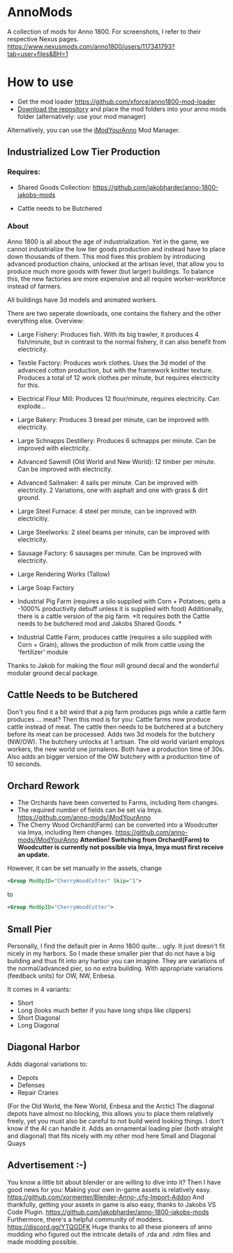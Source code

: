 # AnnoMods

A collection of mods for Anno 1800.
For screenshots, I refer to their respective Nexus pages. https://www.nexusmods.com/anno1800/users/117341793?tab=user+files&BH=1

# How to use

- Get the mod loader https://github.com/xforce/anno1800-mod-loader 
- [Download the repository](https://github.com/xormenter/AnnoMods/releases) and place the mod folders into your anno mods folder (alternatively: use your mod manager)

Alternatively, you can use the [iModYourAnno](https://github.com/anno-mods/iModYourAnno) Mod Manager.

## Industrialized Low Tier Production

### Requires:

- Shared Goods Collection: https://github.com/jakobharder/anno-1800-jakobs-mods

- Cattle needs to be Butchered

### About

Anno 1800 is all about the age of industrialization. Yet in the game, we cannot industrialize the low tier goods production and instead have to place down thousands of them.
This mod fixes this problem by introducing advanced production chains, unlocked at the artisan level, that allow you to produce much more goods with fewer (but larger) buildings. To balance this, the new factories are more expensive and all require worker-workforce instead of farmers.

All buildings have 3d models and animated workers.

There are two seperate downloads, one contains the fishery and the other everything else.
Overview:

- Large Fishery: Produces fish. With its big trawler, it produces 4 fish/minute, but in contrast to the normal fishery, it can also benefit from electricity.
- Textile Factory: Produces work clothes. Uses the 3d model of the advanced cotton production, but with the framework knitter texture. Produces a total of 12 work clothes per minute, but requires electricity for this.
- Electrical Flour Mill: Produces 12 flour/minute, requires electricity. Can explode...
- Large Bakery: Produces 3 bread per minute, can be improved with electricity.
- Large Schnapps Destillery: Produces 6 schnapps per minute. Can be improved with electricity.
- Advanced Sawmill (Old World and New World): 12 timber per minute. Can be improved with electricity.
- Advanced Sailmaker: 4 sails per minute. Can be improved with electricity. 2 Variations, one with asphalt and one with grass & dirt ground.
- Large Steel Furnace: 4 steel per minute, can be improved with electricitiy.
- Large Steelworks: 2 steel beams per minute, can be improved with electricity.
- Sausage Factory: 6 sausages per minute. Can be improved with electricity.
- Large Rendering Works (Tallow)
- Large Soap Factory
- Industrial Pig Farm (requires a silo supplied with Corn + Potatoes; gets a -1000% productivity debuff unless it is supplied with food)
Additionally, there is a cattle version of the pig farm. *It requires both the Cattle needs to be butchered mod and Jakobs Shared Goods. *

- Industrial Cattle Farm, produces cattle (requires a silo supplied with Corn + Grain), allows the production of milk from cattle using the 'fertilizer' module

Thanks to Jakob for making the flour mill ground decal and the wonderful modular ground decal package.

## Cattle Needs to be Butchered

Don't you find it a bit weird that a pig farm produces pigs while a cattle farm produces ... meat? Then this mod is for you: Cattle farms now produce cattle instead of meat. The cattle then needs to be butchered at a butchery before its meat can be processed.
Adds two 3d models for the butchery (NW/OW).
The butchery unlocks at 1 artisan. The old world variant employs workers, the new world one jornaleros. Both have a production time of 30s.
Also adds an bigger version of the OW butchery with a production time of 10 seconds.

## Orchard Rework

- The Orchards have been converted to Farms, including Item changes.
- The required number of fields can be set via Imya. https://github.com/anno-mods/iModYourAnno
- The Cherry Wood Orchard(Farm) can be converted into a Woodcutter via Imya, including Item changes. https://github.com/anno-mods/iModYourAnno
**Attention! Switching from Orchard(Farm) to Woodcutter is currently not possible via Imya, Imya must first receive an update.**

However, it can be set manually in the assets, change

```xml
<Group ModOpID="CherryWoodCutter" Skip="1">
```

to

```xml
<Group ModOpID="CherryWoodCutter">
```
## Small Pier

Personally, I find the default pier in Anno 1800 quite... ugly. It just doesn't fit nicely in my harbors.
So I made these smaller pier that do not have a big building and thus fit into any harbor you can imagine. They are  variations of the normal/advanced pier, so no extra building. With appropriate variations (feedback units) for OW, NW, Enbesa.

It comes in 4 variants:

- Short
- Long (looks much better if you have long ships like clippers)
- Short Diagonal
- Long Diagonal

## Diagonal Harbor

Adds diagonal variations to:

- Depots
- Defenses
- Repair Cranes

(For the Old World, the New World, Enbesa and the Arctic)
The diagonal depots have almost no blocking, this allows you to place them relatively freely, yet you must also be careful to not build weird looking things. I don't know if the AI can handle it.
Adds an ornamental loading pier (both straight and diagonal) that fits nicely with my other mod here Small and Diagonal Quays

## Advertisement :-)

You know a little bit about blender or are willing to dive into it? Then I have good news for you: Making your own in-game assets is relatively easy. https://github.com/xormenter/Blender-Anno-.cfg-Import-Addon
And thankfully, getting your assets in game is also easy, thanks to Jakobs VS Code Plugin. https://github.com/jakobharder/anno-1800-jakobs-mods
Furthermore, there's a helpful community of modders. https://discord.gg/YTQGDFK
Huge thanks to all these pioneers of anno modding who figured out the intricate details of .rda and .rdm files and made modding possible.
